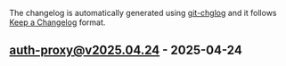 The changelog is automatically generated using [git-chglog](https://github.com/git-chglog/git-chglog) and it follows [Keep a Changelog](https://keepachangelog.com) format.


<a name="auth-proxy@v2025.04.24"></a>
## auth-proxy@v2025.04.24 - 2025-04-24
